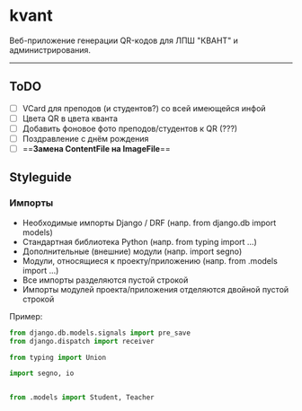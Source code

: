 # kvant

Веб-приложение генерации QR-кодов для ЛПШ "КВАНТ" и администрирования.

---

## ToDO

* [ ] VCard для преподов (и студентов?) со всей имеющейся инфой
* [ ] Цвета QR в цвета кванта
* [ ] Добавить фоновое фото преподов/студентов к QR (???)
* [ ] Поздравление с днём рождения
* [ ] ==**Замена ContentFile на ImageFile**==

## Styleguide

### Импорты
* Необходимые импорты Django / DRF (напр. from django.db import models)
* Стандартная библиотека Python (напр. from typing import ...)
* Дополнительные (внешние) модули (напр. import segno)
* Модули, относящиеся к проекту/приложению (напр. from .models import ...)
* Все импорты разделяются пустой строкой
* Импорты модулей проекта/приложения отделяются двойной пустой строкой

Пример:
```python
from django.db.models.signals import pre_save
from django.dispatch import receiver

from typing import Union

import segno, io


from .models import Student, Teacher
```